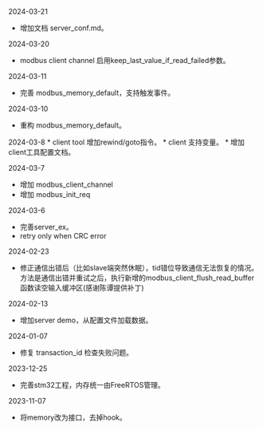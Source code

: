 2024-03-21
  * 增加文档 server_conf.md。
  
2024-03-20
  * modbus client channel 启用keep\_last_value_if_read_failed参数。

2024-03-11
  * 完善 modbus\_memory\_default，支持触发事件。

2024-03-10
  * 重构 modbus\_memory\_default。

2024-03-8
    * client tool 增加rewind/goto指令。
    * client 支持变量。
    * 增加client工具配置文档。

2024-03-7
  * 增加 modbus\_client\_channel
  * 增加 modbus\_init\_req

2024-03-6
  * 完善server_ex。
  * retry only when CRC error

2024-02-23
  * 修正通信出错后（比如slave端突然休眠），tid错位导致通信无法恢复的情况。方法是通信出错并重试之后，执行新增的modbus\_client_flush_read_buffer函数读空输入缓冲区(感谢陈谭提供补丁)

2024-02-13
  * 增加server demo，从配置文件加载数据。

2024-01-07
  * 修复 transaction_id 检查失败问题。

2023-12-25
  * 完善stm32工程，内存统一由FreeRTOS管理。

2023-11-07
  * 将memory改为接口，去掉hook。

